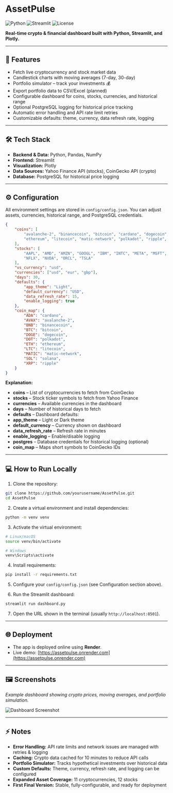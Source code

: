 # AssetPulse

![Python](https://img.shields.io/badge/Python-3.11-blue)
![Streamlit](https://img.shields.io/badge/Streamlit-Dashboard-orange)
![License](https://img.shields.io/badge/License-MIT-green)

**Real-time crypto & financial dashboard built with Python, Streamlit, and Plotly.**

---

## 🚀 Features

* Fetch live cryptocurrency and stock market data
* Candlestick charts with moving averages (7-day, 30-day)
* Portfolio simulator – track your investments 💰
* Export portfolio data to CSV/Excel (planned)
* Configurable dashboard for coins, stocks, currencies, and historical range
* Optional PostgreSQL logging for historical price tracking
* Automatic error handling and API rate limit retries
* Customizable defaults: theme, currency, data refresh rate, logging

---

## 🛠 Tech Stack

* **Backend & Data:** Python, Pandas, NumPy
* **Frontend:** Streamlit
* **Visualization:** Plotly
* **Data Sources:** Yahoo Finance API (stocks), CoinGecko API (crypto)
* **Database:** PostgreSQL for historical price logging

---

## ⚙️ Configuration

All environment settings are stored in `config/config.json`. You can adjust assets, currencies, historical range, and PostgreSQL credentials.

```json
{
    "coins": [
        "avalanche-2", "binancecoin", "bitcoin", "cardano", "dogecoin",
        "ethereum", "litecoin", "matic-network", "polkadot", "ripple", "solana"
    ],
    "stocks": [
        "AAPL", "AMD", "AMZN", "GOOGL", "IBM", "INTC", "META", "MSFT",
        "NFLX", "NVDA", "ORCL", "TSLA"
    ],
    "vs_currency": "usd",
    "currencies": ["usd", "eur", "gbp"],
    "days": 30,
    "defaults": {
        "app_theme": "Light",
        "default_currency": "USD",
        "data_refresh_rate": 15,
        "enable_logging": true
    },
    "coin_map": {
        "ADA": "cardano",
        "AVAX": "avalanche-2",
        "BNB": "binancecoin",
        "BTC": "bitcoin",
        "DOGE": "dogecoin",
        "DOT": "polkadot",
        "ETH": "ethereum",
        "LTC": "litecoin",
        "MATIC": "matic-network",
        "SOL": "solana",
        "XRP": "ripple"
    }
}
```

**Explanation:**

* **coins** – List of cryptocurrencies to fetch from CoinGecko
* **stocks** – Stock ticker symbols to fetch from Yahoo Finance
* **currencies** – Available currencies in the dashboard
* **days** – Number of historical days to fetch
* **defaults** – Dashboard defaults:
* 	**app_theme** – Light or Dark theme
* 	**default_currency** – Currency shown on dashboard
* 	**data_refresh_rate** – Refresh rate in minutes
* 	**enable_logging** – Enable/disable logging
* **postgres** – Database credentials for historical logging (optional)
* **coin_map** – Maps short symbols to CoinGecko IDs

---

## 💻 How to Run Locally

1. Clone the repository:

```bash
git clone https://github.com/yourusername/AssetPulse.git
cd AssetPulse
```

2. Create a virtual environment and install dependencies:

```bash
python -m venv venv
```

3. Activate the virtual environment:

```bash
# Linux/macOS
source venv/bin/activate

# Windows
venv\Scripts\activate
```

4. Install requirements:

```bash
pip install -r requirements.txt
```

5. Configure your `config/config.json` (see Configuration section above).

6. Run the Streamlit dashboard:

```bash
streamlit run dashboard.py
```

7. Open the URL shown in the terminal (usually `http://localhost:8501`).

---

## 🌐 Deployment

* The app is deployed online using **Render**.
* Live demo: [https://assetpulse.onrender.com](https://assetpulse.onrender.com)

---

## 🖼 Screenshots

*Example dashboard showing crypto prices, moving averages, and portfolio simulation.*

![Dashboard Screenshot](docs/screenshot.png)

---

## ⚡ Notes

* **Error Handling:** API rate limits and network issues are managed with retries & logging
* **Caching:** Crypto data cached for 10 minutes to reduce API calls
* **Portfolio Simulator:** Tracks hypothetical investments over historical data
* **Custom Defaults:** Theme, currency, refresh rate, and logging can be configured
* **Expanded Asset Coverage:** 11 cryptocurrencies, 12 stocks
* **First Final Version:** Stable, fully-configurable, and ready for deployment
